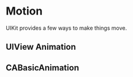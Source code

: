 # Motion 

UIKit provides a few ways to make things move. 

## UIView Animation


## CABasicAnimation 


